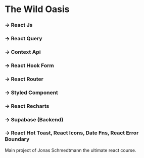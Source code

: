 # The Wild Oasis

### -> React Js

### -> React Query

### -> Context Api

### -> React Hook Form

### -> React Router

### -> Styled Component

### -> React Recharts

### -> Supabase (Backend)

### -> React Hot Toast, React Icons, Date Fns, React Error Boundary

Main project of Jonas Schmedtmann the ultimate react course.
